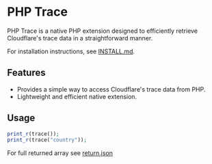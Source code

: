 # PHP Trace
PHP Trace is a native PHP extension designed to efficiently retrieve Cloudflare's trace data in a straightforward manner.

For installation instructions, see [INSTALL.md](INSTALL.md).

## Features
- Provides a simple way to access Cloudflare's trace data from PHP.
- Lightweight and efficient native extension.

## Usage
```php
print_r(trace());
print_r(trace("country"));
```
For full returned array see [return.json](return.json)